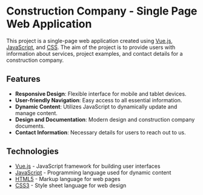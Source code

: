 # Construction Company - Single Page Web Application

This project is a single-page web application created using [Vue.js](https://vuejs.org/), [JavaScript](https://www.javascript.com/), and [CSS](https://www.w3.org/Style/CSS/). The aim of the project is to provide users with information about services, project examples, and contact details for a construction company.

## Features

- **Responsive Design**: Flexible interface for mobile and tablet devices.
- **User-friendly Navigation**: Easy access to all essential information.
- **Dynamic Content**: Utilizes JavaScript to dynamically update and manage content.
- **Design and Documentation**: Modern design and construction company documents.
- **Contact Information**: Necessary details for users to reach out to us.

## Technologies

- [Vue.js](https://vuejs.org/) - JavaScript framework for building user interfaces
- [JavaScript](https://www.javascript.com/) - Programming language used for dynamic content
- [HTML5](https://www.w3.org/TR/html52/) - Markup language for web pages
- [CSS3](https://www.w3.org/Style/CSS/) - Style sheet language for web design
